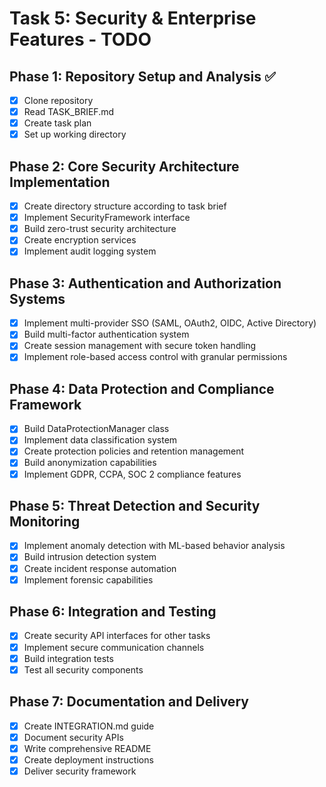 # Task 5: Security & Enterprise Features - TODO

## Phase 1: Repository Setup and Analysis ✅
- [x] Clone repository
- [x] Read TASK_BRIEF.md
- [x] Create task plan
- [x] Set up working directory

## Phase 2: Core Security Architecture Implementation
- [x] Create directory structure according to task brief
- [x] Implement SecurityFramework interface
- [x] Build zero-trust security architecture
- [x] Create encryption services
- [x] Implement audit logging system

## Phase 3: Authentication and Authorization Systems
- [x] Implement multi-provider SSO (SAML, OAuth2, OIDC, Active Directory)
- [x] Build multi-factor authentication system
- [x] Create session management with secure token handling
- [x] Implement role-based access control with granular permissions

## Phase 4: Data Protection and Compliance Framework
- [x] Build DataProtectionManager class
- [x] Implement data classification system
- [x] Create protection policies and retention management
- [x] Build anonymization capabilities
- [x] Implement GDPR, CCPA, SOC 2 compliance features

## Phase 5: Threat Detection and Security Monitoring
- [x] Implement anomaly detection with ML-based behavior analysis
- [x] Build intrusion detection system
- [x] Create incident response automation
- [x] Implement forensic capabilities

## Phase 6: Integration and Testing
- [x] Create security API interfaces for other tasks
- [x] Implement secure communication channels
- [x] Build integration tests
- [x] Test all security components

## Phase 7: Documentation and Delivery
- [x] Create INTEGRATION.md guide
- [x] Document security APIs
- [x] Write comprehensive README
- [x] Create deployment instructions
- [x] Deliver security framework